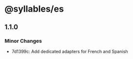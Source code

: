 # @syllables/es

## 1.1.0

### Minor Changes

- 7d1399c: Add dedicated adapters for French and Spanish
